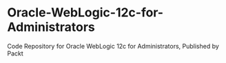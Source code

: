 # Oracle-WebLogic-12c-for-Administrators
Code Repository for Oracle WebLogic 12c for Administrators, Published by Packt
